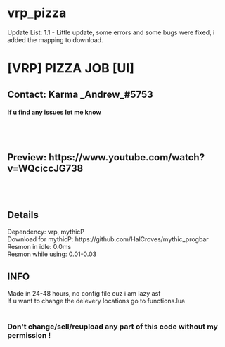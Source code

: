 # vrp_pizza
Update List:
1.1 - Little update, some errors and some bugs were fixed, i added the mapping to download.

<h1>[VRP] PIZZA JOB [UI] </h1>
<h2> Contact: Karma  _Andrew_#5753 </h2>
<h4> If u find any issues let me know </h4>
<br><br>
<h2>Preview: https://www.youtube.com/watch?v=WQciccJG738 </h2>
<br><br>


<h2> Details </h2>
Dependency: vrp, mythicP<br>
Download for mythicP: https://github.com/HalCroves/mythic_progbar <br>
Resmon in idle: 0.0ms <br>
Resmon while using: 0.01-0.03<br>

<h2> INFO </h2>
Made in 24-48 hours, no config file cuz i am lazy asf<br>
If u want to change the delevery locations go to functions.lua
<br> <br>
<h3>
Don't change/sell/reupload any part of this code without my permission !
  </h3
